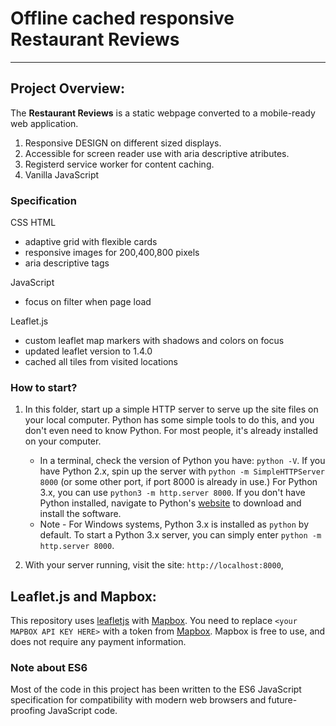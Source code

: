 # Offline cached responsive Restaurant Reviews
---

## Project Overview:

The **Restaurant Reviews** is a static webpage converted to a mobile-ready web application.

1. Responsive DESIGN on different sized displays.
2. Accessible for screen reader use with aria descriptive atributes.
3. Registerd service worker for content caching.
4. Vanilla JavaScript

### Specification

CSS HTML
- adaptive grid with flexible cards
- responsive images for 200,400,800 pixels
- aria descriptive tags

JavaScript
- focus on filter when page load

Leaflet.js
- custom leaflet map markers with shadows and colors on focus
- updated leaflet version to 1.4.0
- cached all tiles from visited locations


### How to start?

1. In this folder, start up a simple HTTP server to serve up the site files on your local computer. Python has some simple tools to do this, and you don't even need to know Python. For most people, it's already installed on your computer.

    * In a terminal, check the version of Python you have: `python -V`. If you have Python 2.x, spin up the server with `python -m SimpleHTTPServer 8000` (or some other port, if port 8000 is already in use.) For Python 3.x, you can use `python3 -m http.server 8000`. If you don't have Python installed, navigate to Python's [website](https://www.python.org/) to download and install the software.
   * Note -  For Windows systems, Python 3.x is installed as `python` by default. To start a Python 3.x server, you can simply enter `python -m http.server 8000`.
2. With your server running, visit the site: `http://localhost:8000`,


## Leaflet.js and Mapbox:

This repository uses [leafletjs](https://leafletjs.com/) with [Mapbox](https://www.mapbox.com/). You need to replace `<your MAPBOX API KEY HERE>` with a token from [Mapbox](https://www.mapbox.com/). Mapbox is free to use, and does not require any payment information.

### Note about ES6

Most of the code in this project has been written to the ES6 JavaScript specification for compatibility with modern web browsers and future-proofing JavaScript code.

